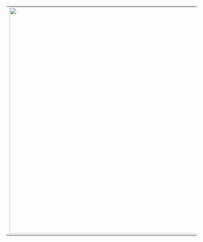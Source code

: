 
<table width="100%"> 
  <tr>
  <td width="50%">
<img src="https://media.giphy.com/media/GoWH9YV4t3n4Q/giphy.gif" width="600">
<td width="50%">
    
[![Linkedin: myroslavbass](https://img.shields.io/badge/-myroslavbass-blue?style=flat-square&logo=Linkedin&logoColor=white&link=https://www.linkedin.com/in/myroslavbass/)](https://www.linkedin.com/in/myroslavbass/) [![Gmail Badge](https://img.shields.io/badge/-GMAIL-c14438?style=flat-square&logo=Gmail&logoColor=white&link=mailto:bassmiroslav@gmail.com)](mailto:bassmiroslav@gmail.com) ![visitors](https://visitor-badge.laobi.icu/badge?page_id=mrslv-bss.mrslv-bss) 
  

![](https://img.shields.io/badge/Code-Python-informational?style=flat&logo=python&logoColor=white&color=6aa6f8)
![](https://img.shields.io/badge/Framework-Golem-informational?style=flat&logo=python&logoColor=white&color=6aa6f8)
![](https://img.shields.io/badge/Framework-PyTest-informational?style=flat&logo=python&logoColor=white&color=6aa6f8)
![](https://img.shields.io/badge/Java-TestNG-informational?style=flat&logo=java&logoColor=white&color=6aa6f8)

![](https://img.shields.io/badge/Raspberry-Pi-informational?style=flat&logo=RaspberryPi&logoColor=lightpink&color=FF69B4)
![](https://img.shields.io/badge/Pico-informational?style=flat&logo=RaspberryPi&logoColor=white&color=FF69B4)



  
[![Open Source Love](https://badges.frapsoft.com/os/v2/open-source-175x29.png?v=103)](https://github.com/ellerbrock/open-source-badges/)
